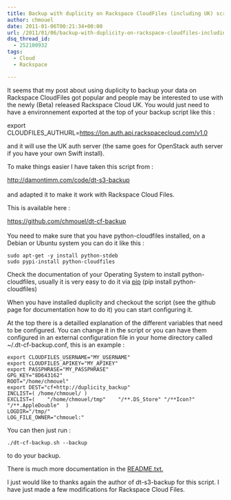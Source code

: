 ```yaml
---
title: Backup with duplicity on Rackspace CloudFiles (including UK) script.
author: chmouel
date: 2011-01-06T00:21:34+00:00
url: /2011/01/06/backup-with-duplicity-on-rackspace-cloudfiles-including-uk-script/
dsq_thread_id:
  - 252100932
tags:
  - Cloud
  - Rackspace

---
```

It seems that my post about using duplicity to backup your data on Rackspace CloudFiles got popular and people may be interested to use with the newly (Beta) released Rackspace Cloud UK. You would just need to have a environnement exported at the top of your backup script like this : 

export CLOUDFILES_AUTHURL=https://lon.auth.api.rackspacecloud.com/v1.0

and it will use the UK auth server (the same goes for OpenStack auth server if you have your own Swift install).

To make things easier I have taken this script from :

[http://damontimm.com/code/dt-s3-backup  
][1]  
and adapted it to make it work with Rackspace Cloud Files.

This is available here :

[https://github.com/chmouel/dt-cf-backup  
][2]  
You need to make sure that you have python-cloudfiles installed, on a Debian or Ubuntu system you can do it like this :


```shell
sudo apt-get -y install python-stdeb 
sudo pypi-install python-cloudfiles

```


Check the documentation of your Operating System to install python-cloudfiles, usually it is very easy to do it via [pip][3] (pip install python-cloudfiles)

When you have installed duplicity and checkout the script (see the github page for documentation how to do it) you can start configuring it. 

At the top there is a detailled explanation of the different variables that need to be configured. You can change it in the script or you can have them configured in an external configuration file in your home directory called ~/.dt-cf-backup.conf, this is an example :


```shell
export CLOUDFILES_USERNAME="MY_USERNAME"
export CLOUDFILES_APIKEY="MY_APIKEY"
export PASSPHRASE="MY_PASSPHRASE"
GPG_KEY="8D643162"
ROOT="/home/chmouel"
export DEST="cf+http://duplicity_backup"
INCLIST=( /home/chmouel/ )
EXCLIST=( 	 "/home/chmouel/tmp"    "/**.DS_Store" "/**Icon?" "/**.AppleDouble"  )
LOGDIR="/tmp/"
LOG_FILE_OWNER="chmouel:"

```


You can then just run :


```
./dt-cf-backup.sh --backup  

```


to do your backup. 

There is much more documentation in the [README.txt.][4]

I just would like to thanks again the author of dt-s3-backup for this script. I have just made a few modifications for Rackspace Cloud Files.

 [1]: http://damontimm.com/code/dt-s3-backup
 [2]: https://github.com/chmouel/dt-cf-backup
 [3]: http://pip.openplans.org/
 [4]: https://github.com/chmouel/dt-cf-backup/blob/master/README